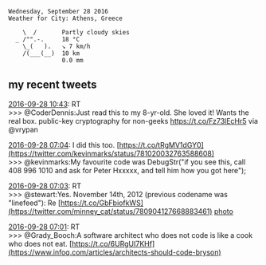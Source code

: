 ```
Wednesday, September 28 2016
Weather for City: Athens, Greece

    \  /       Partly cloudy skies
  _ /"".-.     18 °C          
    \_(   ).   ↘ 7 km/h       
    /(___(__)  10 km          
               0.0 mm         
```


## my recent tweets

[2016-09-28 10:43](https://twitter.com/vrypan/status/781081911687086080): RT   
\>\>\> @CoderDennis:Just read this to my 8-yr-old. She loved it! Wants the real box.
public-key cryptography for non-geeks https://t.co/Fz73lEcHr5 via @vrypan

[2016-09-28 07:04](https://twitter.com/vrypan/status/781026865863593984): I did this too. [https://t.co/tRgMV1dGY0](https://twitter.com/kevinmarks/status/781020032763588608)   
\>\>\> @kevinmarks:My favourite code was DebugStr("if you see this,  call 408 996 1010 and ask for Peter Hxxxxx, and tell him how you got here");

[2016-09-28 07:03](https://twitter.com/vrypan/status/781026464900771841): RT   
\>\>\> @stewart:Yes. November 14th, 2012 (previous codename was "linefeed"):
Re [https://t.co/GbFbiofkWS](https://twitter.com/minney_cat/status/780904127668883461) [photo](https://twitter.com/stewart/status/780906639301812225/photo/1)

[2016-09-28 07:01](https://twitter.com/vrypan/status/781026038633598976): RT   
\>\>\> @Grady_Booch:A software architect who does not code is like a cook who does not eat. [https://t.co/6URgUI7KHf](https://www.infoq.com/articles/architects-should-code-bryson)

